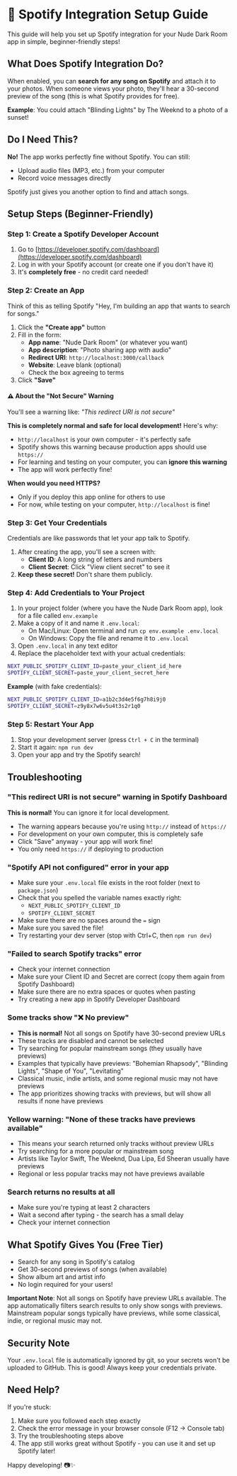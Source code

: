 # 🎵 Spotify Integration Setup Guide

This guide will help you set up Spotify integration for your Nude Dark Room app in simple, beginner-friendly steps!

## What Does Spotify Integration Do?

When enabled, you can **search for any song on Spotify** and attach it to your photos. When someone views your photo, they'll hear a 30-second preview of the song (this is what Spotify provides for free).

**Example**: You could attach "Blinding Lights" by The Weeknd to a photo of a sunset!

## Do I Need This?

**No!** The app works perfectly fine without Spotify. You can still:
- Upload audio files (MP3, etc.) from your computer
- Record voice messages directly

Spotify just gives you another option to find and attach songs.

## Setup Steps (Beginner-Friendly)

### Step 1: Create a Spotify Developer Account

1. Go to [https://developer.spotify.com/dashboard](https://developer.spotify.com/dashboard)
2. Log in with your Spotify account (or create one if you don't have it)
3. It's **completely free** - no credit card needed!

### Step 2: Create an App

Think of this as telling Spotify "Hey, I'm building an app that wants to search for songs."

1. Click the **"Create app"** button
2. Fill in the form:
   - **App name**: "Nude Dark Room" (or whatever you want)
   - **App description**: "Photo sharing app with audio"
   - **Redirect URI**: `http://localhost:3000/callback`
   - **Website**: Leave blank (optional)
   - Check the box agreeing to terms
3. Click **"Save"**

#### ⚠️ About the "Not Secure" Warning

You'll see a warning like: _"This redirect URI is not secure"_

**This is completely normal and safe for local development!** Here's why:
- `http://localhost` is your own computer - it's perfectly safe
- Spotify shows this warning because production apps should use `https://`
- For learning and testing on your computer, you can **ignore this warning**
- The app will work perfectly fine!

**When would you need HTTPS?**
- Only if you deploy this app online for others to use
- For now, while testing on your computer, `http://localhost` is fine!

### Step 3: Get Your Credentials

Credentials are like passwords that let your app talk to Spotify.

1. After creating the app, you'll see a screen with:
   - **Client ID**: A long string of letters and numbers
   - **Client Secret**: Click "View client secret" to see it
2. **Keep these secret!** Don't share them publicly.

### Step 4: Add Credentials to Your Project

1. In your project folder (where you have the Nude Dark Room app), look for a file called `env.example`
2. Make a copy of it and name it `.env.local`:
   - On Mac/Linux: Open terminal and run `cp env.example .env.local`
   - On Windows: Copy the file and rename it to `.env.local`
3. Open `.env.local` in any text editor
4. Replace the placeholder text with your actual credentials:

```bash
NEXT_PUBLIC_SPOTIFY_CLIENT_ID=paste_your_client_id_here
SPOTIFY_CLIENT_SECRET=paste_your_client_secret_here
```

**Example** (with fake credentials):
```bash
NEXT_PUBLIC_SPOTIFY_CLIENT_ID=a1b2c3d4e5f6g7h8i9j0
SPOTIFY_CLIENT_SECRET=z9y8x7w6v5u4t3s2r1q0
```

### Step 5: Restart Your App

1. Stop your development server (press `Ctrl + C` in the terminal)
2. Start it again: `npm run dev`
3. Open your app and try the Spotify search!

## Troubleshooting

### "This redirect URI is not secure" warning in Spotify Dashboard
**This is normal!** You can ignore it for local development.
- The warning appears because you're using `http://` instead of `https://`
- For development on your own computer, this is completely safe
- Click "Save" anyway - your app will work fine!
- You only need `https://` if deploying to production

### "Spotify API not configured" error in your app
- Make sure your `.env.local` file exists in the root folder (next to `package.json`)
- Check that you spelled the variable names exactly right:
  - `NEXT_PUBLIC_SPOTIFY_CLIENT_ID`
  - `SPOTIFY_CLIENT_SECRET`
- Make sure there are no spaces around the `=` sign
- Make sure you saved the file!
- Try restarting your dev server (stop with Ctrl+C, then `npm run dev`)

### "Failed to search Spotify tracks" error
- Check your internet connection
- Make sure your Client ID and Secret are correct (copy them again from Spotify Dashboard)
- Make sure there are no extra spaces or quotes when pasting
- Try creating a new app in Spotify Developer Dashboard

### Some tracks show "❌ No preview"
- **This is normal!** Not all songs on Spotify have 30-second preview URLs
- These tracks are disabled and cannot be selected
- Try searching for popular mainstream songs (they usually have previews)
- Examples that typically have previews: "Bohemian Rhapsody", "Blinding Lights", "Shape of You", "Levitating"
- Classical music, indie artists, and some regional music may not have previews
- The app prioritizes showing tracks with previews, but will show all results if none have previews

### Yellow warning: "None of these tracks have previews available"
- This means your search returned only tracks without preview URLs
- Try searching for a more popular or mainstream song
- Artists like Taylor Swift, The Weeknd, Dua Lipa, Ed Sheeran usually have previews
- Regional or less popular tracks may not have previews available

### Search returns no results at all
- Make sure you're typing at least 2 characters
- Wait a second after typing - the search has a small delay
- Check your internet connection

## What Spotify Gives You (Free Tier)

- Search for any song in Spotify's catalog
- Get 30-second previews of songs (when available)
- Show album art and artist info
- No login required for your users!

**Important Note**: Not all songs on Spotify have preview URLs available. The app automatically filters search results to only show songs with previews. Mainstream popular songs typically have previews, while some classical, indie, or regional music may not.

## Security Note

Your `.env.local` file is automatically ignored by git, so your secrets won't be uploaded to GitHub. This is good! Always keep your credentials private.

## Need Help?

If you're stuck:
1. Make sure you followed each step exactly
2. Check the error message in your browser console (F12 → Console tab)
3. Try the troubleshooting steps above
4. The app still works great without Spotify - you can use it and set up Spotify later!

Happy developing! 📷✨

